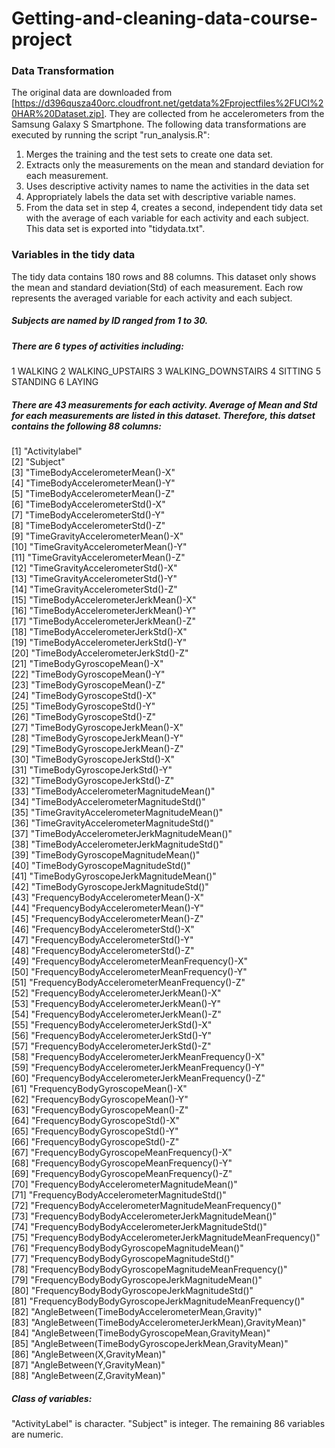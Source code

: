 # Getting-and-cleaning-data-course-project
### Data Transformation
The original data are downloaded from [https://d396qusza40orc.cloudfront.net/getdata%2Fprojectfiles%2FUCI%20HAR%20Dataset.zip]. They are collected from he accelerometers from the Samsung Galaxy S Smartphone.
The following data transformations are executed by running the script "run_analysis.R":

1. Merges the training and the test sets to create one data set.
2. Extracts only the measurements on the mean and standard deviation for each measurement.
3. Uses descriptive activity names to name the activities in the data set
4. Appropriately labels the data set with descriptive variable names.
5. From the data set in step 4, creates a second, independent tidy data set with the average of each variable for each activity and each subject. This data set is exported into "tidydata.txt".

### Variables in the tidy data
The tidy data contains 180 rows and 88 columns. This dataset only shows the mean and standard deviation(Std) of each measurement. Each row represents the averaged variable for each activity and each subject.

##### Subjects are named by ID ranged from 1 to 30. 
##### There are 6 types of activities including: 
1 WALKING
2 WALKING_UPSTAIRS
3 WALKING_DOWNSTAIRS
4 SITTING
5 STANDING
6 LAYING

##### There are 43 measurements for each activity.  Average of Mean and Std for each measurements are listed in this dataset. Therefore, this datset contains the following 88 columns:
 [1] "Activitylabel"                                             
 [2] "Subject"                                                   
 [3] "TimeBodyAccelerometerMean()-X"                             
 [4] "TimeBodyAccelerometerMean()-Y"                             
 [5] "TimeBodyAccelerometerMean()-Z"                             
 [6] "TimeBodyAccelerometerStd()-X"                              
 [7] "TimeBodyAccelerometerStd()-Y"                              
 [8] "TimeBodyAccelerometerStd()-Z"                              
 [9] "TimeGravityAccelerometerMean()-X"                          
[10] "TimeGravityAccelerometerMean()-Y"                          
[11] "TimeGravityAccelerometerMean()-Z"                          
[12] "TimeGravityAccelerometerStd()-X"                           
[13] "TimeGravityAccelerometerStd()-Y"                           
[14] "TimeGravityAccelerometerStd()-Z"                           
[15] "TimeBodyAccelerometerJerkMean()-X"                         
[16] "TimeBodyAccelerometerJerkMean()-Y"                         
[17] "TimeBodyAccelerometerJerkMean()-Z"                         
[18] "TimeBodyAccelerometerJerkStd()-X"                          
[19] "TimeBodyAccelerometerJerkStd()-Y"                          
[20] "TimeBodyAccelerometerJerkStd()-Z"                          
[21] "TimeBodyGyroscopeMean()-X"                                 
[22] "TimeBodyGyroscopeMean()-Y"                                 
[23] "TimeBodyGyroscopeMean()-Z"                                 
[24] "TimeBodyGyroscopeStd()-X"                                  
[25] "TimeBodyGyroscopeStd()-Y"                                  
[26] "TimeBodyGyroscopeStd()-Z"                                  
[27] "TimeBodyGyroscopeJerkMean()-X"                             
[28] "TimeBodyGyroscopeJerkMean()-Y"                             
[29] "TimeBodyGyroscopeJerkMean()-Z"                             
[30] "TimeBodyGyroscopeJerkStd()-X"                              
[31] "TimeBodyGyroscopeJerkStd()-Y"                              
[32] "TimeBodyGyroscopeJerkStd()-Z"                              
[33] "TimeBodyAccelerometerMagnitudeMean()"                      
[34] "TimeBodyAccelerometerMagnitudeStd()"                       
[35] "TimeGravityAccelerometerMagnitudeMean()"                   
[36] "TimeGravityAccelerometerMagnitudeStd()"                    
[37] "TimeBodyAccelerometerJerkMagnitudeMean()"                  
[38] "TimeBodyAccelerometerJerkMagnitudeStd()"                   
[39] "TimeBodyGyroscopeMagnitudeMean()"                          
[40] "TimeBodyGyroscopeMagnitudeStd()"                           
[41] "TimeBodyGyroscopeJerkMagnitudeMean()"                      
[42] "TimeBodyGyroscopeJerkMagnitudeStd()"                       
[43] "FrequencyBodyAccelerometerMean()-X"                        
[44] "FrequencyBodyAccelerometerMean()-Y"                        
[45] "FrequencyBodyAccelerometerMean()-Z"                        
[46] "FrequencyBodyAccelerometerStd()-X"                         
[47] "FrequencyBodyAccelerometerStd()-Y"                         
[48] "FrequencyBodyAccelerometerStd()-Z"                         
[49] "FrequencyBodyAccelerometerMeanFrequency()-X"               
[50] "FrequencyBodyAccelerometerMeanFrequency()-Y"               
[51] "FrequencyBodyAccelerometerMeanFrequency()-Z"               
[52] "FrequencyBodyAccelerometerJerkMean()-X"                    
[53] "FrequencyBodyAccelerometerJerkMean()-Y"                    
[54] "FrequencyBodyAccelerometerJerkMean()-Z"                    
[55] "FrequencyBodyAccelerometerJerkStd()-X"                     
[56] "FrequencyBodyAccelerometerJerkStd()-Y"                     
[57] "FrequencyBodyAccelerometerJerkStd()-Z"                     
[58] "FrequencyBodyAccelerometerJerkMeanFrequency()-X"           
[59] "FrequencyBodyAccelerometerJerkMeanFrequency()-Y"           
[60] "FrequencyBodyAccelerometerJerkMeanFrequency()-Z"           
[61] "FrequencyBodyGyroscopeMean()-X"                            
[62] "FrequencyBodyGyroscopeMean()-Y"                            
[63] "FrequencyBodyGyroscopeMean()-Z"                            
[64] "FrequencyBodyGyroscopeStd()-X"                             
[65] "FrequencyBodyGyroscopeStd()-Y"                             
[66] "FrequencyBodyGyroscopeStd()-Z"                             
[67] "FrequencyBodyGyroscopeMeanFrequency()-X"                   
[68] "FrequencyBodyGyroscopeMeanFrequency()-Y"                   
[69] "FrequencyBodyGyroscopeMeanFrequency()-Z"                   
[70] "FrequencyBodyAccelerometerMagnitudeMean()"                 
[71] "FrequencyBodyAccelerometerMagnitudeStd()"                  
[72] "FrequencyBodyAccelerometerMagnitudeMeanFrequency()"        
[73] "FrequencyBodyBodyAccelerometerJerkMagnitudeMean()"         
[74] "FrequencyBodyBodyAccelerometerJerkMagnitudeStd()"          
[75] "FrequencyBodyBodyAccelerometerJerkMagnitudeMeanFrequency()"
[76] "FrequencyBodyBodyGyroscopeMagnitudeMean()"                 
[77] "FrequencyBodyBodyGyroscopeMagnitudeStd()"                  
[78] "FrequencyBodyBodyGyroscopeMagnitudeMeanFrequency()"        
[79] "FrequencyBodyBodyGyroscopeJerkMagnitudeMean()"             
[80] "FrequencyBodyBodyGyroscopeJerkMagnitudeStd()"              
[81] "FrequencyBodyBodyGyroscopeJerkMagnitudeMeanFrequency()"    
[82] "AngleBetween(TimeBodyAccelerometerMean,Gravity)"           
[83] "AngleBetween(TimeBodyAccelerometerJerkMean),GravityMean)"  
[84] "AngleBetween(TimeBodyGyroscopeMean,GravityMean)"           
[85] "AngleBetween(TimeBodyGyroscopeJerkMean,GravityMean)"       
[86] "AngleBetween(X,GravityMean)"                               
[87] "AngleBetween(Y,GravityMean)"                               
[88] "AngleBetween(Z,GravityMean)" 

##### Class of variables:
"ActivityLabel" is character.
"Subject" is integer.
The remaining 86 variables are numeric.

